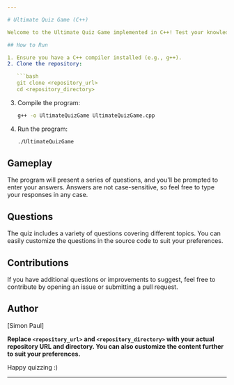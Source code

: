 ```yaml
---

# Ultimate Quiz Game (C++)

Welcome to the Ultimate Quiz Game implemented in C++! Test your knowledge with a variety of interesting questions.

## How to Run

1. Ensure you have a C++ compiler installed (e.g., g++).
2. Clone the repository:

   ```bash
   git clone <repository_url>
   cd <repository_directory>
   ```

3. Compile the program:

   ```bash
   g++ -o UltimateQuizGame UltimateQuizGame.cpp
   ```

4. Run the program:

   ```bash
   ./UltimateQuizGame
   ```

## Gameplay

The program will present a series of questions, and you'll be prompted to enter your answers. Answers are not case-sensitive, so feel free to type your responses in any case.

## Questions

The quiz includes a variety of questions covering different topics. You can easily customize the questions in the source code to suit your preferences.

## Contributions

If you have additional questions or improvements to suggest, feel free to contribute by opening an issue or submitting a pull request.

## Author
[Simon Paul]

**Replace `<repository_url>` and `<repository_directory>` with your actual repository URL and directory. You can also customize the content further to suit your preferences.**

Happy quizzing :)

---
```

